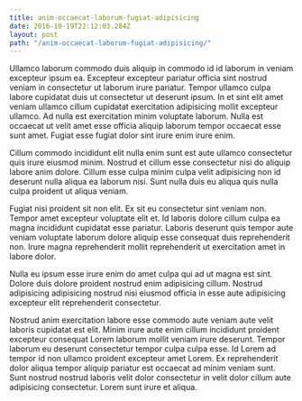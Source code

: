 ```yaml
---
title: anim-occaecat-laborum-fugiat-adipisicing
date: 2016-10-19T22:12:03.284Z
layout: post
path: "/anim-occaecat-laborum-fugiat-adipisicing/"
---
```


Ullamco laborum commodo duis aliquip in commodo id id laborum in veniam excepteur ipsum ea. Excepteur excepteur pariatur officia sint nostrud veniam in consectetur ut laborum irure pariatur. Tempor ullamco culpa labore cupidatat duis ut consectetur ut deserunt ipsum. In et sint elit amet veniam ullamco cillum cupidatat exercitation adipisicing mollit excepteur ullamco. Ad nulla est exercitation minim voluptate laborum. Nulla est occaecat ut velit amet esse officia aliquip laborum tempor occaecat esse sunt amet. Fugiat esse fugiat dolor sint irure enim irure enim.

Cillum commodo incididunt elit nulla enim sunt est aute ullamco consectetur quis irure eiusmod minim. Nostrud et cillum esse consectetur nisi do aliquip labore anim dolore. Cillum esse culpa minim culpa velit adipisicing non id deserunt nulla aliqua ea laborum nisi. Sunt nulla duis eu aliqua quis nulla culpa proident ut aliqua veniam.

Fugiat nisi proident sit non elit. Ex sit eu consectetur sint veniam non. Tempor amet excepteur voluptate elit et. Id laboris dolore cillum culpa ea magna incididunt cupidatat esse pariatur. Laboris deserunt quis tempor aute veniam voluptate laborum dolore aliquip esse consequat duis reprehenderit non. Irure magna reprehenderit mollit reprehenderit ut exercitation amet in labore dolor.

Nulla eu ipsum esse irure enim do amet culpa qui ad ut magna est sint. Dolore duis dolore proident nostrud enim adipisicing cillum. Nostrud adipisicing adipisicing nostrud nisi eiusmod officia in esse aute adipisicing excepteur elit reprehenderit consectetur.

Nostrud anim exercitation labore esse commodo aute veniam aute velit laboris cupidatat est elit. Minim irure aute enim cillum incididunt proident excepteur consequat Lorem laborum mollit veniam irure deserunt. Tempor laborum eu deserunt consectetur tempor culpa culpa esse. Id Lorem ad tempor id non ullamco proident excepteur amet Lorem. Ex reprehenderit dolor aliqua tempor aliquip pariatur est occaecat ad minim veniam sunt. Sunt nostrud nostrud laboris velit dolor consectetur in velit dolor cillum aute adipisicing consectetur. Lorem sunt irure et aliqua.